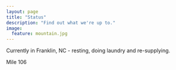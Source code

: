 ```yaml
---
layout: page
title: "Status"
description: "Find out what we're up to."
image:
  feature: mountain.jpg
---
```


Currently in Franklin, NC - resting, doing laundry and re-supplying.

Mile 106
